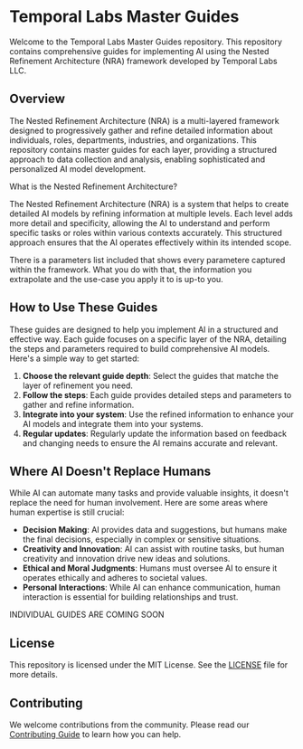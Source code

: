 # Temporal Labs Master Guides

Welcome to the Temporal Labs Master Guides repository. This repository contains comprehensive guides for implementing AI using the Nested Refinement Architecture (NRA) framework developed by Temporal Labs LLC.

## Overview

The Nested Refinement Architecture (NRA) is a multi-layered framework designed to progressively gather and refine detailed information about individuals, roles, departments, industries, and organizations. This repository contains master guides for each layer, providing a structured approach to data collection and analysis, enabling sophisticated and personalized AI model development.

What is the Nested Refinement Architecture?

The Nested Refinement Architecture (NRA) is a system that helps to create detailed AI models by refining information at multiple levels. Each level adds more detail and specificity, allowing the AI to understand and perform specific tasks or roles within various contexts accurately. This structured approach ensures that the AI operates effectively within its intended scope.

There is a parameters list included that shows every parametere captured within the framework. What you do with that, the information you extrapolate and the use-case you apply it to is up-to you.

## How to Use These Guides

These guides are designed to help you implement AI in a structured and effective way. Each guide focuses on a specific layer of the NRA, detailing the steps and parameters required to build comprehensive AI models. Here's a simple way to get started:

1. **Choose the relevant guide depth**: Select the guides that matche the layer of refinement you need.
2. **Follow the steps**: Each guide provides detailed steps and parameters to gather and refine information.
3. **Integrate into your system**: Use the refined information to enhance your AI models and integrate them into your systems.
4. **Regular updates**: Regularly update the information based on feedback and changing needs to ensure the AI remains accurate and relevant.

## Where AI Doesn't Replace Humans

While AI can automate many tasks and provide valuable insights, it doesn't replace the need for human involvement. Here are some areas where human expertise is still crucial:

- **Decision Making**: AI provides data and suggestions, but humans make the final decisions, especially in complex or sensitive situations.
- **Creativity and Innovation**: AI can assist with routine tasks, but human creativity and innovation drive new ideas and solutions.
- **Ethical and Moral Judgments**: Humans must oversee AI to ensure it operates ethically and adheres to societal values.
- **Personal Interactions**: While AI can enhance communication, human interaction is essential for building relationships and trust.

INDIVIDUAL GUIDES ARE COMING SOON

## License

This repository is licensed under the MIT License. See the [LICENSE](./LICENSE) file for more details.

## Contributing

We welcome contributions from the community. Please read our [Contributing Guide](./CONTRIBUTING.md) to learn how you can help.
